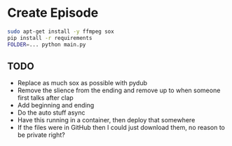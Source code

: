 # Create Episode

```sh
sudo apt-get install -y ffmpeg sox
pip install -r requirements
FOLDER=... python main.py
```

## TODO

* Replace as much sox as possible with pydub
* Remove the slience from the ending and remove up to when someone first talks after clap
* Add beginning and ending
* Do the auto stuff async
* Have this running in a container, then deploy that somewhere
* If the files were in GitHub then I could just download them, no reason to be private right?
